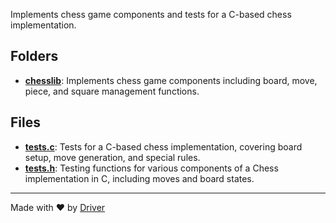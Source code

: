 <!--------------------------------------------------------------------------------->
<!-- IMPORTANT: This file is auto-generated by Driver (https://driver.ai). -------->
<!-- Manual edits may be overwritten on future commits. --------------------------->
<!--------------------------------------------------------------------------------->

Implements chess game components and tests for a C-based chess implementation.

## Folders
- **[chesslib](chesslib/README.md)**: Implements chess game components including board, move, piece, and square management functions.

## Files
- **[tests.c](tests.c.md)**: Tests for a C-based chess implementation, covering board setup, move generation, and special rules.
- **[tests.h](tests.h.md)**: Testing functions for various components of a Chess implementation in C, including moves and board states.

---
Made with ❤️ by [Driver](https://www.driver.ai/)